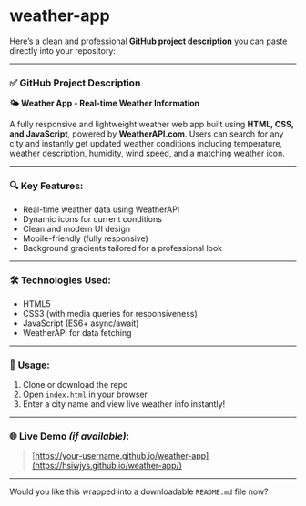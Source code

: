 # weather-app
Here’s a clean and professional **GitHub project description** you can paste directly into your repository:

---

### ✅ **GitHub Project Description**

**🌤️ Weather App - Real-time Weather Information**

A fully responsive and lightweight weather web app built using **HTML, CSS, and JavaScript**, powered by **WeatherAPI.com**. Users can search for any city and instantly get updated weather conditions including temperature, weather description, humidity, wind speed, and a matching weather icon.

---

### 🔍 **Key Features:**

* Real-time weather data using WeatherAPI
* Dynamic icons for current conditions
* Clean and modern UI design
* Mobile-friendly (fully responsive)
* Background gradients tailored for a professional look

---

### 🛠️ **Technologies Used:**

* HTML5
* CSS3 (with media queries for responsiveness)
* JavaScript (ES6+ async/await)
* WeatherAPI for data fetching

---

### 📂 **Usage:**

1. Clone or download the repo
2. Open `index.html` in your browser
3. Enter a city name and view live weather info instantly!

---

### 🌐 **Live Demo** *(if available)*:

> [https://your-username.github.io/weather-app](https://hsiwjys.github.io/weather-app/)

---

Would you like this wrapped into a downloadable `README.md` file now?
